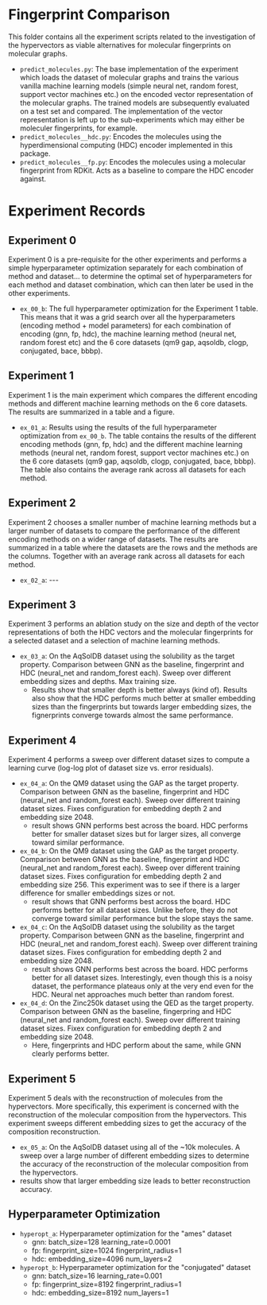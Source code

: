 # Fingerprint Comparison

This folder contains all the experiment scripts related to the investigation of the hypervectors 
as viable alternatives for molecular fingerprints on molecular graphs.

- ``predict_molecules.py``: The base implementation of the experiment which loads the dataset of 
  molecular graphs and trains the various vanilla machine learning models (simple neural net, random 
  forest, support vector machines etc.) on the encoded vector representation of the molecular graphs.
  The trained models are subsequently evaluated on a test set and compared.
  The implementation of the vector representation is left up to the sub-experiments which may either 
  be moleculer fingerprints, for example.
- ``predict_molecules__hdc.py``: Encodes the molecules using the hyperdimensional computing (HDC) 
  encoder implemented in this package.
- ``predict_molecules__fp.py``: Encodes the molecules using a molecular fingerprint from RDKit.
  Acts as a baseline to compare the HDC encoder against.


# Experiment Records

## Experiment 0

Experiment 0 is a pre-requisite for the other experiments and performs a simple hyperparameter optimization separately for each combination of method and dataset... to 
determine the optimal set of hyperparameters for each method and dataset combination, which can then later be used in the other experiments.

- ``ex_00_b``: The full hyperparameter optimization for the Experiment 1 table. This means that it 
  was a grid search over all the hyperparameters (encoding method + model parameters) for each 
  combination of encoding (gnn, fp, hdc), the machine learning method (neural net, random forest etc)
  and the 6 core datasets (qm9 gap, aqsoldb, clogp, conjugated, bace, bbbp).

## Experiment 1

Experiment 1 is the main experiment which compares the different encoding methods and different machine learning methods on the 6 core datasets. The results are summarized in a table and a figure.

- ``ex_01_a``: Results using the results of the full hyperparameter optimization from ``ex_00_b``.
  The table contains the results of the different encoding methods (gnn, fp, hdc) and the different machine learning methods (neural net, random forest, support vector machines etc.) on the 6 core datasets (qm9 gap, aqsoldb, clogp, conjugated, bace, bbbp).
  The table also contains the average rank across all datasets for each method.

## Experiment 2

Experiment 2 chooses a smaller number of machine learning methods but a larger number of datasets to compare the performance of the different encoding methods on a wider range of datasets. The results are summarized in a table where the datasets are the rows and the methods are the columns. Together with an average rank across all datasets for each method.

- ``ex_02_a``: ---

## Experiment 3 

Experiment 3 performs an ablation study on the size and depth of the vector representations of both the HDC vectors and the molecular fingerprints for a selected dataset and a selection of machine learning methods.

- ``ex_03_a``: On the AqSolDB dataset using the solubility as the target property. Comparison between GNN as the baseline, fingerprint and HDC (neural_net and random_forest each). Sweep over different embedding sizes and depths. Max training size.
  - Results show that smaller depth is better always (kind of). Results also show that the HDC performs much better at smaller embedding sizes than the fingerprints but towards larger embedding sizes, the fignerprints converge towards almost the same performance.

## Experiment 4

Experiment 4 performs a sweep over different dataset sizes to compute a learning curve (log-log plot 
of dataset size vs. error residuals).

- ``ex_04_a``: On the QM9 dataset using the GAP as the target property. Comparison between GNN as the baseline, fingerprint and HDC (neural_net and random_forest each). Sweep over different training dataset sizes. Fixes configuration for embedding depth 2 and embedding size 2048.
  - result shows GNN performs best across the board. HDC performs better for smaller dataset sizes but for larger sizes, all converge toward similar performance.
- ``ex_04_b``: On the QM9 dataset using the GAP as the target property. Comparison between GNN as the baseline, fingerprint and HDC (neural_net and random_forest each). Sweep over different training dataset sizes. Fixes configuration for embedding depth 2 and embedding size 256. This experiment was to see if there is a larger difference for smaller embeddings sizes or not.
  - result shows that GNN performs best across the board. HDC performs better for all dataset sizes. Unlike before, they do not converge toward similar performance but the slope stays the same.
- ``ex_04_c``: On the AqSolDB dataset using the solubility as the target property. Comparison between GNN as the baseline, fingerprint and HDC (neural_net and random_forest each). Sweep over different training dataset sizes. Fixes configuration for embedding depth 2 and embedding size 2048.
  - result shows GNN performs best across the board. HDC performs better for all dataset sizes. Interestingly, even though this is a noisy dataset, the performance plateaus only at the very end even for the HDC. Neural net approaches much better than random forest.
- ``ex_04_d``: On the Zinc250k dataset using the QED as the target property. Comparison between GNN as the baseline, fingerpring and HDC (neural_net and random_forest each). Sweep over different training dataset sizes. Fixex configuration for embedding depth 2 and embedding size 2048.
  - Here, fingerprints and HDC perform about the same, while GNN clearly performs better.

## Experiment 5

Experiment 5 deals with the reconstruction of molecules from the hypervectors. More specifically, this experiment is concerned with the reconstruction of the molecular composition from the hypervectors. This experiment sweeps different embedding sizes to get the accuracy of the composition reconstruction.

- ``ex_05_a``: On the AqSolDB dataset using all of the ~10k molecules. A sweep over a large number of different embedding sizes to determine the accuracy of the reconstruction of the molecular composition from the hypervectors.
- results show that larger embedding size leads to better reconstruction accuracy.

## Hyperparameter Optimization

- ``hyperopt_a``: Hyperparameter optimization for the "ames" dataset
  - gnn: batch_size=128 learning_rate=0.0001
  - fp: fingerprint_size=1024 fingerprint_radius=1
  - hdc: embedding_size=4096 num_layers=2
- ``hyperopt_b``: Hyperparameter optimization for the "conjugated" dataset
  - gnn: batch_size=16 learning_rate=0.001
  - fp: fingerprint_size=8192 fingerprint_radius=1
  - hdc: embedding_size=8192 num_layers=1
